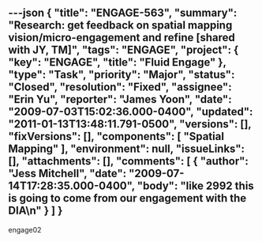 ---json
{
  "title": "ENGAGE-563",
  "summary": "Research: get feedback on spatial mapping vision/micro-engagement and refine [shared with JY, TM]",
  "tags": "ENGAGE",
  "project": {
    "key": "ENGAGE",
    "title": "Fluid Engage"
  },
  "type": "Task",
  "priority": "Major",
  "status": "Closed",
  "resolution": "Fixed",
  "assignee": "Erin Yu",
  "reporter": "James Yoon",
  "date": "2009-07-03T15:02:36.000-0400",
  "updated": "2011-01-13T13:48:11.791-0500",
  "versions": [],
  "fixVersions": [],
  "components": [
    "Spatial Mapping"
  ],
  "environment": null,
  "issueLinks": [],
  "attachments": [],
  "comments": [
    {
      "author": "Jess Mitchell",
      "date": "2009-07-14T17:28:35.000-0400",
      "body": "like 2992 this is going to come from our engagement with the DIA\n"
    }
  ]
}
---
engage02

        